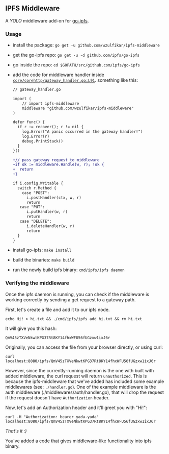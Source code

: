 ## IPFS Middleware

A _YOLO_ middleware add-on for [go-ipfs](https://github.com/ipfs/go-ipfs).

### Usage

- install the package: `go get -u github.com/wzulfikar/ipfs-middleware`
- get the go-ipfs repo: `go get -u -d github.com/ipfs/go-ipfs`
- go inside the repo: `cd $GOPATH/src/github.com/ipfs/go-ipfs`
- add the code for middleware handler inside [`core/corehttp/gateway_handler.go:L91`](https://github.com/ipfs/go-ipfs/blob/3f7668bdca719b3cbeac741fd2c5f454b5d14c15/core/corehttp/gateway_handler.go#L91). something like this:

  ```diff
  // gateway_handler.go

  import (
      // import ipfs-middleware
      middleware "github.com/wzulfikar/ipfs-middleware"
  )

  defer func() {
  	if r := recover(); r != nil {
  	  log.Error("A panic occurred in the gateway handler!")
  	  log.Error(r)
  	  debug.PrintStack()
  	}
  }()
  
  +// pass gateway request to middleware
  +if ok := middleware.Handle(w, r); !ok {
  +  return
  +}

  if i.config.Writable {
  	switch r.Method {
  	  case "POST":
  	    i.postHandler(ctx, w, r)
  	    return
     case "PUT":
  	    i.putHandler(w, r)
  	    return
     case "DELETE":
  	    i.deleteHandler(w, r)
  	    return
    }
  }
  ```
- install go-ipfs: `make install`
- build the binaries: `make build`
- run the newly build ipfs binary: `cmd/ipfs/ipfs daemon`

### Verifying the middleware

Once the ipfs daemon is running, you can check if the middleware is working correctly by sending a get request to a gateway path.

First, let's create a file and add it to our ipfs node.

`echo Hi! > hi.txt && ./cmd/ipfs/ipfs add hi.txt && rm hi.txt`

It will give you this hash:

`QmV45zTXVeNkwtKPG37Rt8KY14fhxWFU56fUGzxw1ixJ6r`

Originally, you can access the file from your browser directly, or using curl:

`curl localhost:8080/ipfs/QmV45zTXVeNkwtKPG37Rt8KY14fhxWFU56fUGzxw1ixJ6r`

However, since the currently-running daemon is the one with built with added middleware, the curl request will return `unauthorized`. This is because the ipfs-middleware that we've added has included some example middlewares (see: `./handler.go`). One of the example middleware is the auth middleware (./middlewares/auth/handler.go), that will drop the request if the request doesn't have `Authorization` header.

Now, let's add an Authorization header and it'll greet you with "Hi!":

`curl -H "Authorization: bearer yada-yada" localhost:8080/ipfs/QmV45zTXVeNkwtKPG37Rt8KY14fhxWFU56fUGzxw1ixJ6r`

_That's it :)_

You've added a code that gives middleware-like functionality into ipfs binary.
